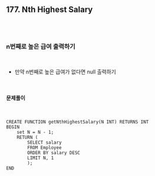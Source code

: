 ## **177. Nth Highest Salary**

<br>
<br>

### **n번째로 높은 급여 출력하기**

<br>

- 만약 n번째로 높은 급여가 없다면 null 출력하기

<br>

#### **문제풀이**

<br>

    CREATE FUNCTION getNthHighestSalary(N INT) RETURNS INT
    BEGIN
        set N = N - 1;
        RETURN (
            SELECT salary
            FROM Employee
            ORDER BY salary DESC
            LIMIT N, 1
            );
    END